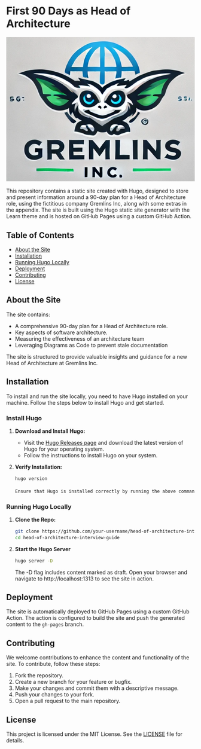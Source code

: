 # First 90 Days as Head of Architecture

![Gremlins Inc](/content/images/logo.png)

This repository contains a static site created with Hugo, designed to store and present information around a 90-day plan for a Head of Architecture role, using the fictitious company Gremlins Inc, along with some extras in the appendix. The site is built using the Hugo static site generator with the Learn theme and is hosted on GitHub Pages using a custom GitHub Action.

## Table of Contents

- [About the Site](#about-the-site)
- [Installation](#installation)
- [Running Hugo Locally](#running-hugo-locally)
- [Deployment](#deployment)
- [Contributing](#contributing)
- [License](#license)

## About the Site

The site contains:

- A comprehensive 90-day plan for a Head of Architecture role.
- Key aspects of software architecture.
- Measuring the effectiveness of an architecture team
- Leveraging Diagrams as Code to prevent stale documentation

The site is structured to provide valuable insights and guidance for a new Head of Architecture at Gremlins Inc.

## Installation

To install and run the site locally, you need to have Hugo installed on your machine. Follow the steps below to install Hugo and get started.

### Install Hugo

1. **Download and Install Hugo:**
   - Visit the [Hugo Releases page](https://github.com/gohugoio/hugo/releases) and download the latest version of Hugo for your operating system.
   - Follow the instructions to install Hugo on your system.

2. **Verify Installation:**
   ```sh
   hugo version

   Ensure that Hugo is installed correctly by running the above command. You should see the installed version of Hugo.

### Running Hugo Locally
1. **Clone the Repo:**
   ```sh
   git clone https://github.com/your-username/head-of-architecture-interview-guide.git
   cd head-of-architecture-interview-guide
   ```

2. **Start the Hugo Server** 
   ```sh
   hugo server -D
   ```
   The -D flag includes content marked as draft. Open your browser and navigate to http://localhost:1313 to see the site in action.

## Deployment

The site is automatically deployed to GitHub Pages using a custom GitHub Action. The action is configured to build the site and push the generated content to the `gh-pages` branch.

## Contributing

We welcome contributions to enhance the content and functionality of the site. To contribute, follow these steps:

1. Fork the repository.
2. Create a new branch for your feature or bugfix.
3. Make your changes and commit them with a descriptive message.
4. Push your changes to your fork.
5. Open a pull request to the main repository.

## License

This project is licensed under the MIT License. See the [LICENSE](LICENSE) file for details.

